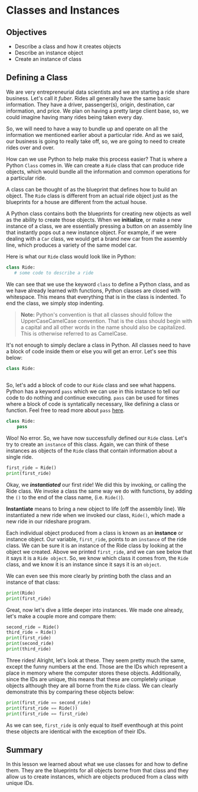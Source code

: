 
# Classes and Instances

## Objectives

* Describe a class and how it creates objects
* Describe an instance object
* Create an instance of class

## Defining a Class

We are very entrepreneurial data scientists and we are starting a ride share business. Let's call it *fuber*. Rides all generally have the same basic information. They have a driver, passenger(s), origin, destination, car information, and price. We plan on having a pretty large client base, so, we could imagine having many rides being taken every day.

 So, we will need to have a way to bundle up and operate on all the information we mentioned earlier about a particular ride. And as we said, our business is going to really take off, so, we are going to need to create rides over and over.

 How can we use Python to help make this process easier? That is where a Python `Class` comes in. We can create a `Ride` class that can produce ride objects, which would bundle all the information and common operations for a particular ride.

 A class can be thought of as the blueprint that defines how to build an object. The `Ride` class is different from an actual ride object just as the blueprints for a house are different from the actual house.

 A Python class contains both the blueprints for creating new objects as well as the ability to create those objects. When we **initialize**, or make a new instance of a class, we are essentially pressing a button on an assembly line that instantly pops out a new instance object. For example, if we were dealing with a `Car` class, we would get a brand new car from the assembly line, which produces a variety of the same model car.

 Here is what our `Ride` class would look like in Python:

 ```python
 class Ride:
    # some code to describe a ride
```

We can see that we use the keyword `class` to define a Python class, and as we have already learned with functions, Python classes are closed with whitespace. This means that everything that is in the class is indented. To end the class, we simply stop indenting.

 > **Note:** Python's convention is that all classes should follow the UpperCaseCamelCase convention. That is the class should begin with a capital and all other words in the name should also be capitalized. This is otherwise referred to as CamelCase.

It's not enough to simply declare a class in Python. All classes need to have a block of code inside them or else you will get an error. Let's see this below:


```python
class Ride:
    
```

So, let's add a block of code to our `Ride` class and see what happens. Python has a keyword `pass` which we can use in this instance to tell our code to do nothing and continue executing. `pass` can be used for times where a block of code is syntatically necessary, like defining a class or function. Feel free to read more about `pass` [here](https://docs.python.org/2/tutorial/controlflow.html#pass-statements).


```python
class Ride:
    pass
```

Woo! No error. So, we have now successfully defined our `Ride` class. Let's try to create an `instance` of this class. Again, we can think of these instances as objects of the `Ride` class that contain information about a single ride.


```python
first_ride = Ride()
print(first_ride)
```

Okay, we ***instantiated*** our first ride! We did this by invoking, or calling the Ride class. We invoke a class the same way we do with functions, by adding the `()` to the end of the class name, (i.e. `Ride()`).

**Instantiate** means to bring a new object to life (off the assembly line). We instantiated a new ride when we invoked our class, `Ride()`, which made a new ride in our rideshare program.

Each individual object produced from a class is known as an **instance** or instance object. Our variable, `first_ride`, points to an `instance` of the ride class. We can be sure it is an instance of the Ride class by looking at the object we created. Above we printed `first_ride`, and we can see below that it says it is a `Ride object`. So, we know which class it comes from, the `Ride` class, and we know it is an instance since it says it is an `object`. 

We can even see this more clearly by printing both the class and an instance of that class:


```python
print(Ride)
print(first_ride)
```

Great, now let's dive a little deeper into instances. We made one already, let's make a couple more and compare them:


```python
second_ride = Ride()
third_ride = Ride()
print(first_ride)
print(second_ride)
print(third_ride)
```

Three rides! Alright, let's look at these. They seem pretty much the same, except the funny numbers at the end. Those are the IDs which represent a place in memory where the computer stores these objects. Additionally, since the IDs are unique, this means that these are completely unique objects although they are all borne from the `Ride` class. We can clearly demonstrate this by comparing these objects below:


```python
print(first_ride == second_ride)
print(first_ride == Ride())
print(first_ride == first_ride)
```

As we can see, `first_ride` is only equal to itself eventhough at this point these objects are identical with the exception of their IDs.

## Summary

In this lesson we learned about what we use classes for and how to define them. They are the blueprints for all objects borne from that class and they allow us to create instances, which are objects produced from a class with unique IDs.
